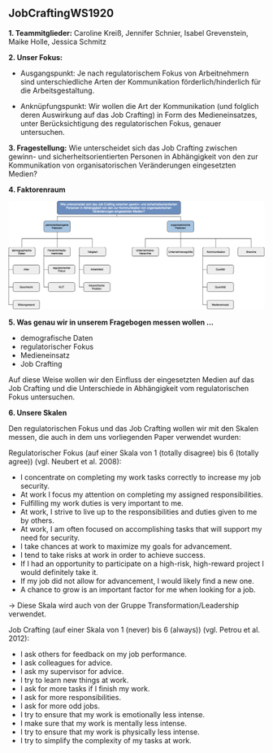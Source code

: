 
## JobCraftingWS1920



**1. Teammitglieder:** Caroline Kreiß, Jennifer Schnier, Isabel Grevenstein, Maike Holle, Jessica Schmitz

**2. Unser Fokus:** 

* Ausgangspunkt: Je nach regulatorischem Fokus von Arbeitnehmern sind unterschiedliche Arten der Kommunikation förderlich/hinderlich für die Arbeitsgestaltung.

* Anknüpfungspunkt: Wir wollen die Art der Kommunikation (und folglich deren Auswirkung auf das Job Crafting) in Form des Medieneinsatzes, unter Berücksichtigung des regulatorischen Fokus, genauer untersuchen.

**3. Fragestellung:** Wie unterscheidet sich das Job Crafting zwischen gewinn- und sicherheitsorientierten Personen in Abhängigkeit von den zur Kommunikation von organisatorischen Veränderungen eingesetzten Medien?

**4. Faktorenraum**

![Faktorenraum](https://raw.githubusercontent.com/JessicaS2512/JobCraftingWS1920/master/images/Faktorenraum%20Job%20Crafting.png)

**5. Was genau wir in unserem Fragebogen messen wollen ...**

* demografische Daten
* regulatorischer Fokus
* Medieneinsatz
* Job Crafting

Auf diese Weise wollen wir den Einfluss der eingesetzten Medien auf das Job Crafting und die Unterschiede in Abhängigkeit vom regulatorischen Fokus untersuchen.

**6. Unsere Skalen**

Den regulatorischen Fokus und das Job Crafting wollen wir mit den Skalen messen, die auch in dem uns vorliegenden Paper verwendet wurden:

Regulatorischer Fokus (auf einer Skala von 1 (totally disagree) bis 6 (totally agree)) (vgl. Neubert et al. 2008):

* I concentrate on completing my work tasks correctly to increase my job security.
* At work I focus my attention on completing my assigned responsibilities.
* Fulfilling my work duties is very important to me.
* At work, I strive to live up to the responsibilities and duties given to me by others.
* At work, I am often focused on accomplishing tasks that will support my need for security.
* I take chances at work to maximize my goals for advancement.
* I tend to take risks at work in order to achieve success.
* If I had an opportunity to participate on a high-risk, high-reward project I would definitely take it.
* If my job did not allow for advancement, I would likely find a new one.
* A chance to grow is an important factor for me when looking for a job.

-> Diese Skala wird auch von der Gruppe Transformation/Leadership verwendet.

Job Crafting (auf einer Skala von 1 (never) bis 6 (always)) (vgl. Petrou et al. 2012):

* I ask others for feedback on my job performance.
* I ask colleagues for advice.
* I ask my supervisor for advice.
* I try to learn new things at work.
* I ask for more tasks if I finish my work.
* I ask for more responsibilities.
* I ask for more odd jobs.
* I try to ensure that my work is emotionally less intense.
* I make sure that my work is mentally less intense.
* I try to ensure that my work is physically less intense.
* I try to simplify the complexity of my tasks at work.